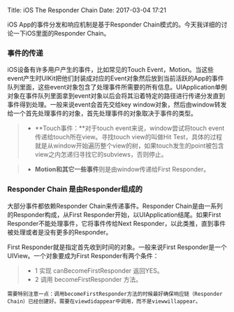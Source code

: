Title: iOS The Responder Chain
Date: 2017-03-04 17:21

  iOS App的事件分发和响应机制是基于Responder Chain模式的。今天我详细的讨论一下iOS里面的Responder Chain。

### 事件的传递
  iOS设备有许多用户产生的事件，比如常见的Touch Event，Motion。当这些event产生时UIKit把他们封装成对应的Event对象然后放到当前活跃的App的事件队列里面，这些event对象包含了处理事件所需要的所有信息。UIApplication单例对象在事件队列里面拿到event对象以后会将其沿着特定的路径进行传递分发直到事件得到处理。一般来说event会首先交给key window对象，然后由window转发给一个首先处理事件的对象，首先处理事件的对象取决于事件的类型。
>*  **Touch事件：**对于touch event来说，window尝试将touch event传递给touch所在view。寻找touch view的叫做Hit Test，具体的过程就是从window开始遍历整个view的树，如果touch发生的point被包含view之内怎递归寻找它的subviews，否则停止。

>* **Motion和其它一些事件**则是由window传递给First Responder。

### Responder Chain 是由Responder组成的
  大部分事件都依赖Responder Chain来传递事件。Responder Chain是由一系列的Responder构成，从First Responder开始，以UIApplication结尾。如果First Responder不能处理事件，它将事件传给Next Responder，以此类推，直到事件被处理或者是没有更多的Responder。

  First Responder就是指定首先收到时间的对象。一般来说First Responder是一个UIView。一个对象要成为First Responder有两个条件：
>* 1 实现 canBecomeFirstResponder 返回YES。
>* 2 调用 becomeFirstResponder 方法。

```
需要特别注意一点：调用becomeFirstResponder方法的时候最好确保响应链（Responder Chain）已经创建好。需要在viewdidappear中调用，而不是viewwillappear。
```